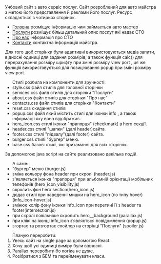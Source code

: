 <p>Учбовий сайт з авто сервіс послуг. Сайт розроблений для авто майстра з метою його представлення й реклами його послуг. Ресурс складається з чотирьох сторінок.</p>
<ul>
		<li><a href="[text](https://julishubina.github.io/trainingWebsite_GBO/#)">Головна</a> розміщує інформацію чим займається авто мастер</li>
		<li><a href="[text](https://julishubina.github.io/trainingWebsite_GBO/services.html)">Послуги</a> розміщує більш детальний опис послуг які надає СТО</li>
		<li><a href="[text](https://julishubina.github.io/trainingWebsite_GBO/about.html)">Про нас</a> інформація про СТО</li>
		<li><a href="[text](https://julishubina.github.io/trainingWebsite_GBO/about.html)">Контакти</a> контактна інформація майстра.</li>
</ul>

 <p>Для того щоб сторінки були адаптивні використовуються медіа запити, відносні одиниці для задання розмірів, а також функція calc() для  перерахування розміру шрифту при зміні розміру view port , ця же функція використовується для позиціювання popup при зміні розміру view port.</p>

<ul>Стилі розбила на компоненти для зручності:
	<li>style.css файл  стилів для головної сторінки</li>
	<li>services.css файл стилів для сторінки "Послуги"</li>
	<li>about.css файл стилів для сторінки "Про нас"</li>
	<li>contacts.css файл стилів для сторінки "Контакти"</li>
	<li>reset.css скидання стилів</li>
	<li>popup.css файл який містить стилі для іконки info , а також інформації яку вона відображає.</li>
	<li>hero_icon.css стилі іконки "прапорця" (checkmark) в hero  секції.</li>
	<li>header.css стилі "шапки" (далі header)сайта.</li>
	<li>footer.css стилі "підвалу"(далі footer) сайта.</li>
	<li>burger.css стилі "бургер" меню.</li>
	<li>base.css базові стилі, які притаманні для всіх сторінок.</li>
</ul>
	<p>За допомогою java script на сайте реализовано  декілька подій.</p>
	 <ul>
		А саме:
			<li> "бургер" меню (burger.js)</li>
			<li>зміна кольору фона header  при скролі (header.js)</li>
			<li>з'являється іконка  "прапорця" при альбомній орієнтації мобільних телефонів  (hero_icon_visibility.js)</li>
			<li>скролить фон hero section(hero_icon.js)</li>
			<li> додає стилі при наведенні мишки на hero_icon (по типу hover) (info_icon-hover.js)</li>
			<li>змінює колір фону іконки info_icon при перетині її з header та footer(intersection.js)</li>
			<li>при скролі повільніше скролить hero__background (parallax.js)</li>
			<li>при клікі на іконці info_icon з’являється повідомлення (popup.js)</li>
			<li> згортає та розгортає спойлер на сторінці "Послуги" (spoiler.js)</li>
	 </ul>

<ol>
	Планую переробити:
	<li>Увесь сайт на single page за  допомогою React.</li>
	<li>Хочу щоб усі одиниці виміру були відносні.</li>
	<li>Parallax переробити бо логіка не дуже.</li>
	<li>Pозібратися з БЕМ та перейменувати класи.</li>
</ol>

